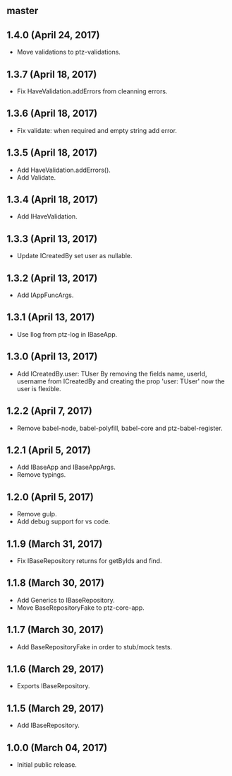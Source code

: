 ## master


## 1.4.0 (April 24, 2017)

* Move validations to ptz-validations.

## 1.3.7 (April 18, 2017)

* Fix HaveValidation.addErrors from cleanning errors.

## 1.3.6 (April 18, 2017)

* Fix validate: when required and empty string add error.

## 1.3.5 (April 18, 2017)

* Add HaveValidation.addErrors().
* Add Validate.

## 1.3.4 (April 18, 2017)

* Add IHaveValidation.

## 1.3.3 (April 13, 2017)

* Update ICreatedBy set user as nullable.

## 1.3.2 (April 13, 2017)

* Add IAppFuncArgs.

## 1.3.1 (April 13, 2017)

* Use Ilog from ptz-log in IBaseApp.

## 1.3.0 (April 13, 2017)

* Add ICreatedBy.user: TUser
    By removing the fields name, userId, username from ICreatedBy
    and creating the prop 'user: TUser'
    now the user is flexible.

## 1.2.2 (April 7, 2017)

* Remove babel-node, babel-polyfill, babel-core and ptz-babel-register.

## 1.2.1 (April 5, 2017)

* Add IBaseApp and IBaseAppArgs.
* Remove typings.

## 1.2.0 (April 5, 2017)

* Remove gulp.
* Add debug support for vs code.

## 1.1.9 (March 31, 2017)

* Fix IBaseRepository returns for getByIds and find.

## 1.1.8 (March 30, 2017)

* Add Generics to IBaseRepository.
* Move BaseRepositoryFake to ptz-core-app.

## 1.1.7 (March 30, 2017)

* Add BaseRepositoryFake in order to stub/mock tests.

## 1.1.6 (March 29, 2017)

* Exports IBaseRepository.

## 1.1.5 (March 29, 2017)

* Add IBaseRepository.

## 1.0.0 (March 04, 2017)

* Initial public release.
